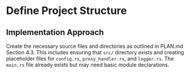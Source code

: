 # Define Project Structure

## Implementation Approach
Create the necessary source files and directories as outlined in PLAN.md Section 4.3. This includes ensuring that `src/` directory exists and creating placeholder files for `config.rs`, `proxy_handler.rs`, and `logger.rs`. The `main.rs` file already exists but may need basic module declarations.